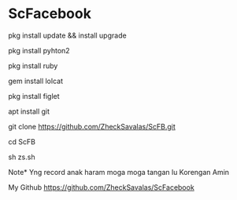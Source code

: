 # ScFacebook

pkg install update && install upgrade

pkg install pyhton2

pkg install ruby

gem install lolcat

pkg install figlet

apt install git

git clone https://github.com/ZheckSavalas/ScFB.git

cd ScFB

sh zs.sh

Note* Yng record anak haram moga moga tangan lu Korengan
Amin

My Github
https://github.com/ZheckSavalas/ScFacebook
